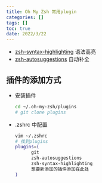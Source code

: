 ```yaml
---
title: Oh My Zsh 常用plugin
categories: []
tags: []
toc: true
date: 2022/3/22
---
```


- [zsh-syntax-highlighting](https://github.com/zsh-users/zsh-syntax-highlighting) 语法高亮
- [zsh-autosuggestions](https://github.com/zsh-users/zsh-autosuggestions) 自动补全

<!-- more -->

## 插件的添加方式

- 安装插件
  ```bash
  cd ~/.oh-my-zsh/plugins
  # git clone plugins
  ```

* .zshrc 中配置
  ```bash
  vim ~/.zshrc
  # 找到plugins
  plugins=(
        git
        zsh-autosuggestions
        zsh-syntax-highlighting
        想要新添加的插件添加在此处
  )
  ```
